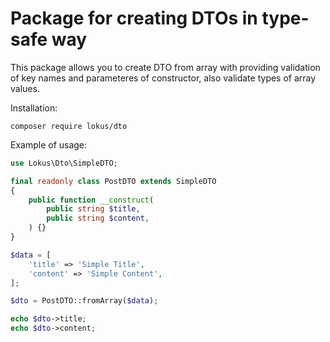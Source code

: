 # Package for creating DTOs in type-safe way

This package allows you to create DTO from array with providing validation of key names and parameteres of constructor, also validate types of array values.

Installation:

`composer require lokus/dto`

Example of usage:

```php
use Lokus\Dto\SimpleDTO;

final readonly class PostDTO extends SimpleDTO
{
    public function __construct(
        public string $title,
        public string $content,
    ) {}
}

$data = [
    'title' => 'Simple Title',
    'content' => 'Simple Content',
];

$dto = PostDTO::fromArray($data);

echo $dto->title;
echo $dto->content;
```